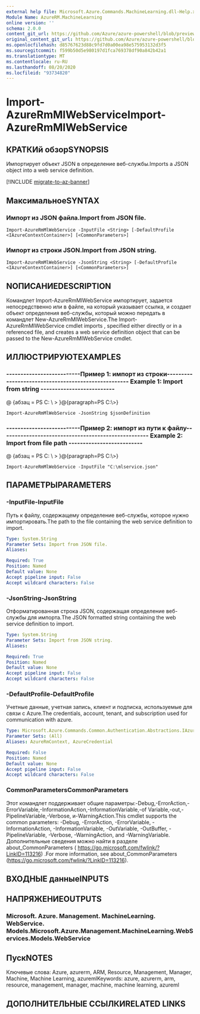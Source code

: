 ```yaml
---
external help file: Microsoft.Azure.Commands.MachineLearning.dll-Help.xml
Module Name: AzureRM.MachineLearning
online version: ''
schema: 2.0.0
content_git_url: https://github.com/Azure/azure-powershell/blob/preview/src/ResourceManager/MachineLearning/Commands.MachineLearning/help/Import-AzureRmMlWebService.md
original_content_git_url: https://github.com/Azure/azure-powershell/blob/preview/src/ResourceManager/MachineLearning/Commands.MachineLearning/help/Import-AzureRmMlWebService.md
ms.openlocfilehash: d85767623d88c9fd7d0a00ea98e575953132d3f5
ms.sourcegitcommit: f599b50d5e980197d1fca769378df90a842b42a1
ms.translationtype: MT
ms.contentlocale: ru-RU
ms.lasthandoff: 08/20/2020
ms.locfileid: "93734820"
---
```

# <span data-ttu-id="0098d-101">Import-AzureRmMlWebService</span><span class="sxs-lookup"><span data-stu-id="0098d-101">Import-AzureRmMlWebService</span></span>

## <span data-ttu-id="0098d-102">КРАТКИй обзор</span><span class="sxs-lookup"><span data-stu-id="0098d-102">SYNOPSIS</span></span>
<span data-ttu-id="0098d-103">Импортирует объект JSON в определение веб-службы.</span><span class="sxs-lookup"><span data-stu-id="0098d-103">Imports a JSON object into a web service definition.</span></span>

[!INCLUDE [migrate-to-az-banner](../../includes/migrate-to-az-banner.md)]

## <span data-ttu-id="0098d-104">Максимальное</span><span class="sxs-lookup"><span data-stu-id="0098d-104">SYNTAX</span></span>

### <span data-ttu-id="0098d-105">Импорт из JSON файла.</span><span class="sxs-lookup"><span data-stu-id="0098d-105">Import from JSON file.</span></span>
```
Import-AzureRmMlWebService -InputFile <String> [-DefaultProfile <IAzureContextContainer>] [<CommonParameters>]
```

### <span data-ttu-id="0098d-106">Импорт из строки JSON.</span><span class="sxs-lookup"><span data-stu-id="0098d-106">Import from JSON string.</span></span>
```
Import-AzureRmMlWebService -JsonString <String> [-DefaultProfile <IAzureContextContainer>] [<CommonParameters>]
```

## <span data-ttu-id="0098d-107">NОПИСАНИЕ</span><span class="sxs-lookup"><span data-stu-id="0098d-107">DESCRIPTION</span></span>
<span data-ttu-id="0098d-108">Командлет Import-AzureRmMlWebService импортирует, задается непосредственно или в файле, на который указывает ссылка, и создает объект определения веб-службы, который можно передать в командлет New-AzureRmMlWebService.</span><span class="sxs-lookup"><span data-stu-id="0098d-108">The Import-AzureRmMlWebService cmdlet imports , specified either directly or in a referenced file, and creates a web service definition object that can be passed to the New-AzureRmMlWebService cmdlet.</span></span>

## <span data-ttu-id="0098d-109">ИЛЛЮСТРИРУЮТ</span><span class="sxs-lookup"><span data-stu-id="0098d-109">EXAMPLES</span></span>

### <span data-ttu-id="0098d-110">--------------------------Пример 1: импорт из строки--------------------------</span><span class="sxs-lookup"><span data-stu-id="0098d-110">--------------------------  Example 1: Import from string  --------------------------</span></span>
<span data-ttu-id="0098d-111">@ {абзац = PS C: \\ \> }</span><span class="sxs-lookup"><span data-stu-id="0098d-111">@{paragraph=PS C:\\\>}</span></span>





```
Import-AzureRmMlWebService -JsonString $jsonDefinition
```

### <span data-ttu-id="0098d-112">--------------------------Пример 2: импорт из пути к файлу--------------------------</span><span class="sxs-lookup"><span data-stu-id="0098d-112">--------------------------  Example 2: Import from file path  --------------------------</span></span>
<span data-ttu-id="0098d-113">@ {абзац = PS C: \\ \> }</span><span class="sxs-lookup"><span data-stu-id="0098d-113">@{paragraph=PS C:\\\>}</span></span>





```
Import-AzureRmMlWebService -InputFile "C:\mlservice.json"
```

## <span data-ttu-id="0098d-114">ПАРАМЕТРЫ</span><span class="sxs-lookup"><span data-stu-id="0098d-114">PARAMETERS</span></span>

### <span data-ttu-id="0098d-115">-InputFile</span><span class="sxs-lookup"><span data-stu-id="0098d-115">-InputFile</span></span>
<span data-ttu-id="0098d-116">Путь к файлу, содержащему определение веб-службы, которое нужно импортировать.</span><span class="sxs-lookup"><span data-stu-id="0098d-116">The path to the file containing the web service definition to import.</span></span>

```yaml
Type: System.String
Parameter Sets: Import from JSON file.
Aliases: 

Required: True
Position: Named
Default value: None
Accept pipeline input: False
Accept wildcard characters: False
```

### <span data-ttu-id="0098d-117">-JsonString</span><span class="sxs-lookup"><span data-stu-id="0098d-117">-JsonString</span></span>
<span data-ttu-id="0098d-118">Отформатированная строка JSON, содержащая определение веб-службы для импорта.</span><span class="sxs-lookup"><span data-stu-id="0098d-118">The JSON formatted string containing the web service definition to import.</span></span>

```yaml
Type: System.String
Parameter Sets: Import from JSON string.
Aliases: 

Required: True
Position: Named
Default value: None
Accept pipeline input: False
Accept wildcard characters: False
```

### <span data-ttu-id="0098d-119">-DefaultProfile</span><span class="sxs-lookup"><span data-stu-id="0098d-119">-DefaultProfile</span></span>
<span data-ttu-id="0098d-120">Учетные данные, учетная запись, клиент и подписка, используемые для связи с Azure.</span><span class="sxs-lookup"><span data-stu-id="0098d-120">The credentials, account, tenant, and subscription used for communication with azure.</span></span>

```yaml
Type: Microsoft.Azure.Commands.Common.Authentication.Abstractions.IAzureContextContainer
Parameter Sets: (All)
Aliases: AzureRmContext, AzureCredential

Required: False
Position: Named
Default value: None
Accept pipeline input: False
Accept wildcard characters: False
```

### <span data-ttu-id="0098d-121">CommonParameters</span><span class="sxs-lookup"><span data-stu-id="0098d-121">CommonParameters</span></span>
<span data-ttu-id="0098d-122">Этот командлет поддерживает общие параметры:-Debug,-ErrorAction,-ErrorVariable,-InformationAction,-InformationVariable,-of Variable,-out,-PipelineVariable,-Verbose, и-WarningAction.</span><span class="sxs-lookup"><span data-stu-id="0098d-122">This cmdlet supports the common parameters: -Debug, -ErrorAction, -ErrorVariable, -InformationAction, -InformationVariable, -OutVariable, -OutBuffer, -PipelineVariable, -Verbose, -WarningAction, and -WarningVariable.</span></span> <span data-ttu-id="0098d-123">Дополнительные сведения можно найти в разделе about_CommonParameters ( https://go.microsoft.com/fwlink/?LinkID=113216) .</span><span class="sxs-lookup"><span data-stu-id="0098d-123">For more information, see about_CommonParameters (https://go.microsoft.com/fwlink/?LinkID=113216).</span></span>

## <span data-ttu-id="0098d-124">ВХОДНЫЕ данные</span><span class="sxs-lookup"><span data-stu-id="0098d-124">INPUTS</span></span>

## <span data-ttu-id="0098d-125">НАПРЯЖЕНИЕ</span><span class="sxs-lookup"><span data-stu-id="0098d-125">OUTPUTS</span></span>

### <span data-ttu-id="0098d-126">Microsoft. Azure. Management. MachineLearning. WebService. Models.</span><span class="sxs-lookup"><span data-stu-id="0098d-126">Microsoft.Azure.Management.MachineLearning.WebServices.Models.WebService</span></span>

## <span data-ttu-id="0098d-127">Пуск</span><span class="sxs-lookup"><span data-stu-id="0098d-127">NOTES</span></span>
<span data-ttu-id="0098d-128">Ключевые слова: Azure, azurerm, ARM, Resource, Management, Manager, Machine, Machine Learning, azureml</span><span class="sxs-lookup"><span data-stu-id="0098d-128">Keywords: azure, azurerm, arm, resource, management, manager, machine, machine learning, azureml</span></span>

## <span data-ttu-id="0098d-129">ДОПОЛНИТЕЛЬНЫЕ ССЫЛКИ</span><span class="sxs-lookup"><span data-stu-id="0098d-129">RELATED LINKS</span></span>

